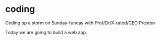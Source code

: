 coding
======

Coding up a storm on Sunday-funday with Prof/Dr/X-rated/CEO Preston

Today we are going to build a web app.
